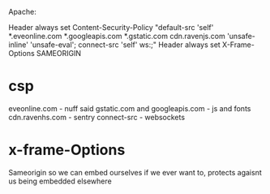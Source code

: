 

Apache:

Header always set Content-Security-Policy "default-src 'self' *.eveonline.com *.googleapis.com *.gstatic.com cdn.ravenjs.com 'unsafe-inline' 'unsafe-eval'; connect-src 'self' ws:;" 
Header always set X-Frame-Options SAMEORIGIN


csp
====
eveonline.com - nuff said
gstatic.com and googleapis.com - js and fonts
cdn.ravenhs.com - sentry
connect-src - websockets

x-frame-Options
====
Sameorigin so we can embed ourselves if we ever want to, protects agaisnt us being embedded elsewhere
